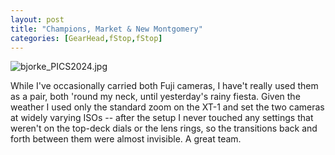 ```yaml
---
layout: post
title: "Champions, Market & New Montgomery"
categories: [GearHead,fStop,fStop]
---
```

<img alt="bjorke_PICS2024.jpg" src="http://www.botzilla.com/blog/archives/pix2014/bjorke_PICS2024.jpg" class="img-responsive" border="0" />

While I've occasionally carried both Fuji cameras, I have't really used them as a pair, both 'round my neck, until yesterday's rainy fiesta. Given the weather I used only the standard zoom on the XT-1 and set the two cameras at widely varying ISOs -- after the setup I never touched any settings that weren't on the top-deck dials or the lens rings, so the transitions back and forth between them were almost invisible. A great team.

<!--more-->

